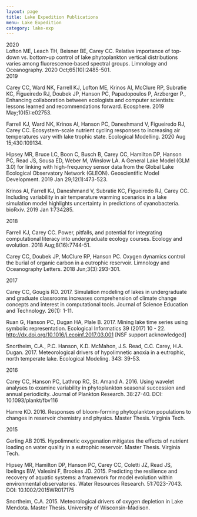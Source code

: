 ```yaml
---
layout: page
title: Lake Expedition Publications 
menu: Lake Expedition
category: lake-exp
---
```


<div class="border">2020</div>
Lofton ME, Leach TH, Beisner BE, Carey CC. Relative importance of top‐down vs. bottom‐up control of lake phytoplankton vertical distributions varies among fluorescence‐based spectral groups. Limnology and Oceanography. 2020 Oct;65(10):2485-501.

<div class="border">2019</div>

Carey CC, Ward NK, Farrell KJ, Lofton ME, Krinos AI, McClure RP, Subratie KC, Figueiredo RJ, Doubek JP, Hanson PC, Papadopoulos P, Arzberger P., Enhancing collaboration between ecologists and computer scientists: lessons learned and recommendations forward. Ecosphere. 2019 May;10(5):e02753.

Farrell KJ, Ward NK, Krinos AI, Hanson PC, Daneshmand V, Figueiredo RJ, Carey CC. Ecosystem-scale nutrient cycling responses to increasing air temperatures vary with lake trophic state. Ecological Modelling. 2020 Aug 15;430:109134.

Hipsey MR, Bruce LC, Boon C, Busch B, Carey CC, Hamilton DP, Hanson PC, Read JS, Sousa ED, Weber M, Winslow LA. A General Lake Model (GLM 3.0) for linking with high-frequency sensor data from the Global Lake Ecological Observatory Network (GLEON). Geoscientific Model Development. 2019 Jan 29;12(1):473-523.

Krinos AI, Farrell KJ, Daneshmand V, Subratie KC, Figueiredo RJ, Carey CC. Including variability in air temperature warming scenarios in a lake simulation model highlights uncertainty in predictions of cyanobacteria. bioRxiv. 2019 Jan 1:734285.

<div class="border">2018</div>

Farrell KJ, Carey CC. Power, pitfalls, and potential for integrating computational literacy into undergraduate ecology courses. Ecology and evolution. 2018 Aug;8(16):7744-51.

Carey CC, Doubek JP, McClure RP, Hanson PC. Oxygen dynamics control the burial of organic carbon in a eutrophic reservoir. Limnology and Oceanography Letters. 2018 Jun;3(3):293-301.

<div class="border">2017</div>

Carey CC, Gougis RD. 2017. Simulation modeling of lakes in undergraduate and graduate
classrooms increases comprehension of climate change concepts and interest in computational
tools. Journal of Science Education and Technology. 26(1): 1-11.

Ruan G, Hanson PC, Dugan HA, Plale B. 2017. Mining lake time series using symbolic
representation. Ecological Informatics 39 (2017) 10 - 22.
http://dx.doi.org/10.1016/j.ecoinf.2017.03.001 [NSF support acknowledged]

Snortheim, C.A., P.C. Hanson, K.D. McMahon, J.S. Read, C.C. Carey, H.A. Dugan.  2017.
Meteorological drivers of hypolimnetic anoxia in a eutrophic, north temperate lake. Ecological
Modeling. 343: 39-53.

<div class="border">2016</div>

Carey CC, Hanson PC, Lathrop RC, St. Amand A. 2016. Using wavelet analyses to examine
variability in phytoplankton seasonal succession and annual periodicity.  Journal of Plankton
Research. 38:27-40. DOI: 10.1093/plankt/fbv116

Hamre KD. 2016. Responses of bloom-forming phytoplankton populations to changes in
reservoir chemistry and physics. Master Thesis. Virginia Tech.

<div class="border">2015</div>

Gerling AB 2015. Hypolimnetic oxygenation mitigates the effects of nutrient
loading on water quality in a eutrophic reservoir. Master Thesis. Virginia Tech.

Hipsey MR, Hamilton DP, Hanson PC, Carey CC, Coletti JZ, Read JS, Ibelings BW, Valesini F,
Brookes JD. 2015. Predicting the resilience and recovery of aquatic systems: a
framework for model evolution within environmental observatories. Water Resources Research.
51:7023-7043.
DOI: 10.1002/2015WR017175

Snortheim, C.A. 2015. Meteorological drivers of oxygen depletion in Lake
Mendota. Master Thesis. University of Wisconsin-Madison.

